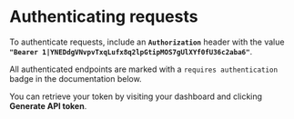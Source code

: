 # Authenticating requests

To authenticate requests, include an **`Authorization`** header with the value **`"Bearer 1|YNEDdgVNvpvTxqLufx8q2lpGtipMOS7gUlXYf0fU36c2aba6"`**.

All authenticated endpoints are marked with a `requires authentication` badge in the documentation below.

You can retrieve your token by visiting your dashboard and clicking <b>Generate API token</b>.
